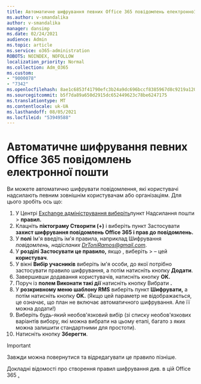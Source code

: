 ```yaml
---
title: Автоматичне шифрування певних Office 365 повідомлень електронної пошти
ms.author: v-smandalika
author: v-smandalika
manager: dansimp
ms.date: 02/24/2021
audience: Admin
ms.topic: article
ms.service: o365-administration
ROBOTS: NOINDEX, NOFOLLOW
localization_priority: Normal
ms.collection: Adm_O365
ms.custom:
- "9000078"
- "7342"
ms.openlocfilehash: 8ae1c6853f41790efc3b24a9dc696bccf8385967d8c9219a1200e287e6ce32a1
ms.sourcegitcommit: b5f7da89a650d2915dc652449623c78be6247175
ms.translationtype: MT
ms.contentlocale: uk-UA
ms.lasthandoff: 08/05/2021
ms.locfileid: "53949588"
---
```

# <a name="automatically-encrypt-certain-office-365-email-messages"></a>Автоматичне шифрування певних Office 365 повідомлень електронної пошти

Ви можете автоматично шифрувати повідомлення, які користувачі надсилають певним зовнішнім користувачам або організаціям. Для цього зробіть ось що:

1. У Центрі [Exchange адміністрування виберіть](https://outlook.office365.com/ecp/)пункт Надсилання пошти > **правил.** 
2. Клацніть **піктограму Створити (+)** і виберіть пункт Застосувати **захист шифрування повідомлень Office 365 і прав до повідомлень.**
3. У **полі** Ім'я введіть ім'я правила, наприклад Шифрування *повідомлень, надісланих DrToniRamos@gmail.com*.
4. У **розділі Застосувати це правило,** якщо , виберіть > – цей **користувач**. 
5. У вікні **Вибір учасників** виберіть ім'я особи, до якої потрібно застосувати правило шифрування, а потім натисніть кнопку **Додати**. 
6. Завершивши додавання користувачів, натисніть кнопку **OK.**
7. Поруч із **полем Виконати такі дії** натисніть кнопку Вибрати **.** 
8. У **розкривному меню шаблону RMS** виберіть пункт **Шифрувати,** а потім натисніть кнопку **OK.** (Якщо цей параметр не відображається, це означає, що план не включає автоматичного шифрування. Але її можна додати!)
9. Виберіть будь-який необов'язковий вибір (зі списку необов'язкових варіантів вибору, які можна вибрати на цьому етапі, багато з яких можна залишити стандартними для простоти).
10. Натисніть кнопку **Зберегти**.

> [!IMPORTANT]
> Завжди можна повернутися та відредагувати це правило пізніше.

Докладні відомості про створення правил шифрування див. в цій Office 365 [.](https://docs.microsoft.com/microsoft-365/compliance/define-mail-flow-rules-to-encrypt-email)

